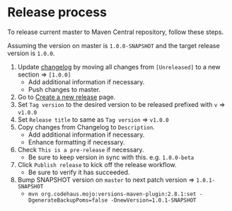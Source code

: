 Release process
===============
To release current master to Maven Central repository, follow these steps.

Assuming the version on master is `1.0.0-SNAPSHOT` and the target release version is `1.0.0`.

1. Update [changelog](CHANGELOG.md) by moving all changes from `[Unreleased]` to a new section => `[1.0.0]`
    - Add additional information if necessary.
    - Push changes to master.
2. Go to [Create a new release](https://github.com/ExpediaGroup/molten/releases/new) page.
3. Set `Tag version` to the desired version to be released prefixed with `v` => `v1.0.0`
4. Set `Release title` to same as `Tag version` => `v1.0.0` 
5. Copy changes from Changelog to `Description`.
    - Add additional information if necessary.
    - Enhance formatting if necessary.
6. Check `This is a pre-release` if necessary.
    - Be sure to keep version in sync with this. e.g. `1.0.0-beta`
7. Click `Publish release` to kick off the release workflow.
    - Be sure to verify it has succeeded.
8. Bump SNAPSHOT version on `master` to next patch version => `1.0.1-SNAPSHOT`
    - `mvn org.codehaus.mojo:versions-maven-plugin:2.8.1:set -DgenerateBackupPoms=false -DnewVersion=1.0.1-SNAPSHOT`
